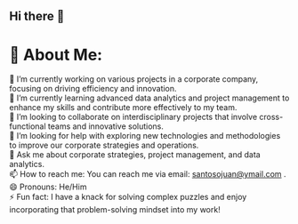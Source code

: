 ## Hi there 👋
# 💫 About Me:
🔭 I’m currently working on various projects in a corporate company, focusing on driving efficiency and innovation.<br>
🌱 I’m currently learning advanced data analytics and project management to enhance my skills and contribute more effectively to my team.<br>
👯 I’m looking to collaborate on interdisciplinary projects that involve cross-functional teams and innovative solutions.<br>
🤔 I’m looking for help with exploring new technologies and methodologies to improve our corporate strategies and operations.<br>
💬 Ask me about corporate strategies, project management, and data analytics.<br>
📫 How to reach me: You can reach me via email: santosojuan@ymail.com .<br>
😄 Pronouns: He/Him <br>
⚡ Fun fact: I have a knack for solving complex puzzles and enjoy incorporating that problem-solving mindset into my work!<br>

<!--
**santosojuan99/santosojuan99** is a ✨ _special_ ✨ repository because its `README.md` (this file) appears on your GitHub profile.

Here are some ideas to get you started:

- 🔭 I’m currently working on ...
- 🌱 I’m currently learning ...
- 👯 I’m looking to collaborate on ...
- 🤔 I’m looking for help with ...
- 💬 Ask me about ...
- 📫 How to reach me: ...
- 😄 Pronouns: ...
- ⚡ Fun fact: ...
-->
